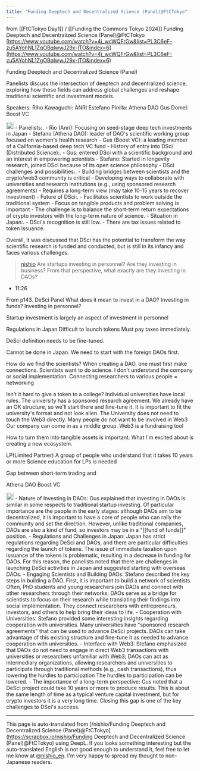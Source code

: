 ```yaml
---
title: "Funding Deeptech and Decentralized Science (Panel)@FtCTokyo"
---
```


from [[FtCTokyo Day1]] / [[Funding the Commons Tokyo 2024]]
Funding Deeptech and Decentralized Science (Panel)@FtCTokyo
[https://www.youtube.com/watch?v=4j_wcWQFrGw&list=PL3C6eF-zu5AYohNL1ZgOBqlwwJ29x-lTO&index=6](https://www.youtube.com/watch?v=4j_wcWQFrGw&list=PL3C6eF-zu5AYohNL1ZgOBqlwwJ29x-lTO&index=6)

Funding Deeptech and Decentralized Science (Panel)

Panelists discuss the intersection of deeptech and decentralized science, exploring how these fields can address global challenges and reshape traditional scientific and investment models.

Speakers:
Riho Kawaguchi: ANRI
Estefano Pinilla: Athena DAO
Gus Domel: Boost VC

<img src='https://scrapbox.io/api/pages/nishio-en/claude/icon' alt='claude.icon' height="19.5"/>
- Panelists:.
    - Rio (Anri): Focusing on seed-stage deep tech investments in Japan
    - Stefano (Athena DAO): leader of DAO's scientific working group focused on women's health research
    - Gus (Boost VC): a leading member of a California-based deep tech VC fund
- History of entry into DSci (Distributed Science):.
    - Gus: entered DSci with a scientific background and an interest in empowering scientists
    - Stefano: Started in longevity research, joined DSci because of its open science philosophy
- DSci challenges and possibilities:.
    - Building bridges between scientists and the crypto/web3 community is critical
    - Developing ways to collaborate with universities and research institutions (e.g., using sponsored research agreements)
    - Requires a long-term view (may take 10-15 years to recover investment)
- Future of DSci:.
    - Facilitates scientists to work outside the traditional system
    - Focus on tangible products and problem solving is important
    - The challenge is to balance the short-term return expectations of crypto investors with the long-term nature of science.
- Situation in Japan:.
    - DSci's recognition is still low.
    - There are tax issues related to token issuance.

Overall, it was discussed that DSci has the potential to transform the way scientific research is funded and conducted, but is still in its infancy and faces various challenges.

> [nishio](https://x.com/nishio/status/1815936447230402666) Are startups investing in personnel? Are they investing in business? From that perspective, what exactly are they investing in DAOs?
- 11:26

From p143.
DeSci Panel
What does it mean to invest in a DAO?
Investing in funds?
Investing in personnel?

Startup investment is largely an aspect of investment in personnel

Regulations in Japan
Difficult to launch tokens
Must pay taxes immediately.

DeSci definition needs to be fine-tuned.

Cannot be done in Japan.
We need to start with the foreign DAOs first.

How do we find the scientists?
When creating a DAO, one must first make connections.
Scientists want to do science.
I don't understand the company or social implementation.
Connecting researchers to various people = networking

Isn't it hard to give a token to a college?
Individual universities have local rules.
The university has a sponsored research agreement.
We already have an OK structure, so we'll start there and fine-tune it.
It is important to fit the university's format and not look alien.
The University does not need to touch the Web3 directly.
Many people do not want to be involved in Web3
Our company can come in as a middle group.
Web3 is a fundraising tool

How to turn them into tangible assets is important.
What I'm excited about is creating a new ecosystem.

LP(Limited Partner)
A group of people who understand that it takes 10 years or more
Science education for LPs is needed

Gap between short-term trading and

Athena DAO
Boost VC

<img src='https://scrapbox.io/api/pages/nishio-en/claude/icon' alt='claude.icon' height="19.5"/>
- Nature of Investing in DAOs: Gus explained that investing in DAOs is similar in some respects to traditional startup investing. Of particular importance are the people in the early stages: although DAOs aim to be decentralized, it is important to have a core of people who can rally the community and set the direction. However, unlike traditional companies, DAOs are also a kind of fund, so investors may be in a "[[fund of funds]]" position.
- Regulations and Challenges in Japan: Japan has strict regulations regarding DeSci and DAOs, and there are particular difficulties regarding the launch of tokens. The issue of immediate taxation upon issuance of the tokens is problematic, resulting in a decrease in funding for DAOs. For this reason, the panelists noted that there are challenges in launching DeSci activities in Japan and suggested starting with overseas DAOs.
- Engaging Scientists and Building DAOs: Stefano described the key steps in building a DAO. First, it is important to build a network of scientists. Often, PhD students and young researchers join DAOs and connect with other researchers through their networks; DAOs serve as a bridge for scientists to focus on their research while translating their findings into social implementation. They connect researchers with entrepreneurs, investors, and others to help bring their ideas to life.
- Cooperation with Universities: Stefano provided some interesting insights regarding cooperation with universities. Many universities have "sponsored research agreements" that can be used to advance DeSci projects. DAOs can take advantage of this existing structure and fine-tune it as needed to advance cooperation with universities.
- Interface with Web3: Stefano emphasized that DAOs do not need to engage in direct Web3 transactions with universities or researchers unfamiliar with Web3; DAOs can act as intermediary organizations, allowing researchers and universities to participate through traditional methods (e.g., cash transactions), thus lowering the hurdles to participation The hurdles to participation can be lowered.
- The importance of a long-term perspective: Gus noted that a DeSci project could take 10 years or more to produce results. This is about the same length of time as a typical venture capital investment, but for crypto investors it is a very long time. Closing this gap is one of the key challenges to DSci's success.


---
This page is auto-translated from [/nishio/Funding Deeptech and Decentralized Science (Panel)@FtCTokyo](https://scrapbox.io/nishio/Funding Deeptech and Decentralized Science (Panel)@FtCTokyo) using DeepL. If you looks something interesting but the auto-translated English is not good enough to understand it, feel free to let me know at [@nishio_en](https://twitter.com/nishio_en). I'm very happy to spread my thought to non-Japanese readers.